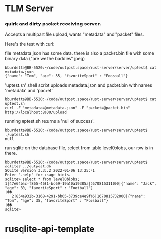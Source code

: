 # TLM Server



### quirk and dirty packet receiving server.  

Accepts a multipart file upload, wants "metadata" and "packet" files.  


Here's the test with curl:


file metadata.json has some data.  there is also a packet.bin file with some binary data ("are we the baddies" jpeg)

```
bburdette@BB-5520:~/code/outpost.space/rust-server/server/uptest$ cat metadata.json
{"name": "Tom", "age": 35, "favoriteSport" : "Foosball"}
```

'uptest.sh'  shell script uploads metadata.json and packet.bin with names 'metadata' and 'packet'

```
bburdette@BB-5520:~/code/outpost.space/rust-server/server/uptest$ cat uptest.sh
curl -F "metadata=@metadata.json" -F "packet=@packet.bin"  http://localhost:8000/upload
```

running uptest.sh returns a 'null of success'.

```
bburdette@BB-5520:~/code/outpost.space/rust-server/server/uptest$ ./uptest.sh
null
```

run sqlite on the database file, select from table level0blobs, our row is in there.  
  
```
bburdette@BB-5520:~/code/outpost.space/rust-server/server/uptest$ sqlite3 ../outpost.db
SQLite version 3.37.2 2022-01-06 13:25:41
Enter ".help" for usage hints.
sqlite> select * from level0blobs;
1|47e64bac-f865-4681-bc69-19a40a19385a|1670815311000|{"name": "Jack", "age": 30, "favoriteSport" : "Football"}
|��
   2|854a932b-3168-4291-bb05-3739ce4e9f66|1670815702000|{"name": "Tom", "age": 35, "favoriteSport" : "Foosball"}
|��
sqlite> 
```
# rusqlite-api-template
